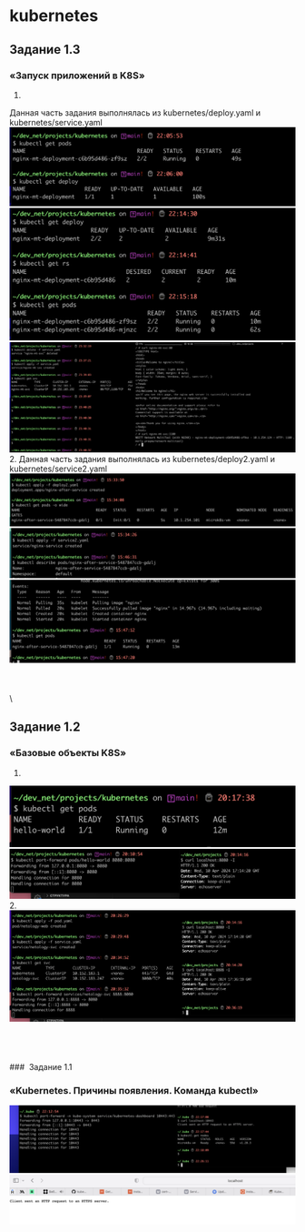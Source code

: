 # kubernetes
## Задание 1.3
### «Запуск приложений в K8S»
1.
Данная часть задания выполнялась из kubernetes/deploy.yaml и kubernetes/service.yaml
![Alt text](AVAILABLE.png)
![Alt text](<$ kubectl get rs.png>)
![Alt text](<Pasted Graphic 15.png>)
\
2.
Данная часть задания выполнялась из kubernetes/deploy2.yaml и kubernetes/service2.yaml
![Alt text](<Pasted Graphic.png>)
![Alt text](<Pasted Graphic 1.png>)
![Alt text](<Pasted Graphic 2.png>)
\
\
\
\
\
## Задание 1.2
### «Базовые объекты K8S»
1.
![Alt text](<Pasted Graphic 10.png>)
![Alt text](<Pasted Graphic 9.png>) 
\
2.
![Alt text](<Pasted Graphic 11.png>)
\
\
\
\
\
###  Задание 1.1
### «Kubernetes. Причины появления. Команда kubectl»
![Alt text](<Pasted Graphic 4.png>)
![Alt text](<Pasted Graphic 5.png>)